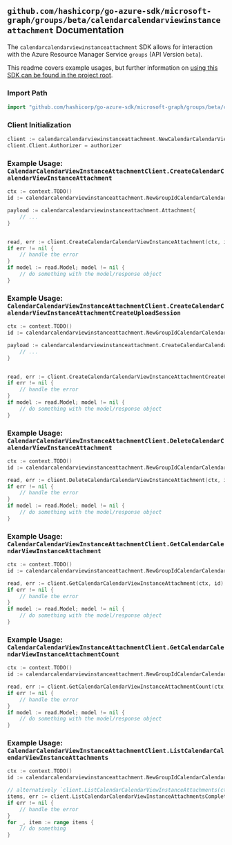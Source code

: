 
## `github.com/hashicorp/go-azure-sdk/microsoft-graph/groups/beta/calendarcalendarviewinstanceattachment` Documentation

The `calendarcalendarviewinstanceattachment` SDK allows for interaction with the Azure Resource Manager Service `groups` (API Version `beta`).

This readme covers example usages, but further information on [using this SDK can be found in the project root](https://github.com/hashicorp/go-azure-sdk/tree/main/docs).

### Import Path

```go
import "github.com/hashicorp/go-azure-sdk/microsoft-graph/groups/beta/calendarcalendarviewinstanceattachment"
```


### Client Initialization

```go
client := calendarcalendarviewinstanceattachment.NewCalendarCalendarViewInstanceAttachmentClientWithBaseURI("https://management.azure.com")
client.Client.Authorizer = authorizer
```


### Example Usage: `CalendarCalendarViewInstanceAttachmentClient.CreateCalendarCalendarViewInstanceAttachment`

```go
ctx := context.TODO()
id := calendarcalendarviewinstanceattachment.NewGroupIdCalendarCalendarViewIdInstanceID("groupIdValue", "eventIdValue", "eventId1Value")

payload := calendarcalendarviewinstanceattachment.Attachment{
	// ...
}


read, err := client.CreateCalendarCalendarViewInstanceAttachment(ctx, id, payload)
if err != nil {
	// handle the error
}
if model := read.Model; model != nil {
	// do something with the model/response object
}
```


### Example Usage: `CalendarCalendarViewInstanceAttachmentClient.CreateCalendarCalendarViewInstanceAttachmentCreateUploadSession`

```go
ctx := context.TODO()
id := calendarcalendarviewinstanceattachment.NewGroupIdCalendarCalendarViewIdInstanceID("groupIdValue", "eventIdValue", "eventId1Value")

payload := calendarcalendarviewinstanceattachment.CreateCalendarCalendarViewInstanceAttachmentCreateUploadSessionRequest{
	// ...
}


read, err := client.CreateCalendarCalendarViewInstanceAttachmentCreateUploadSession(ctx, id, payload)
if err != nil {
	// handle the error
}
if model := read.Model; model != nil {
	// do something with the model/response object
}
```


### Example Usage: `CalendarCalendarViewInstanceAttachmentClient.DeleteCalendarCalendarViewInstanceAttachment`

```go
ctx := context.TODO()
id := calendarcalendarviewinstanceattachment.NewGroupIdCalendarCalendarViewIdInstanceIdAttachmentID("groupIdValue", "eventIdValue", "eventId1Value", "attachmentIdValue")

read, err := client.DeleteCalendarCalendarViewInstanceAttachment(ctx, id)
if err != nil {
	// handle the error
}
if model := read.Model; model != nil {
	// do something with the model/response object
}
```


### Example Usage: `CalendarCalendarViewInstanceAttachmentClient.GetCalendarCalendarViewInstanceAttachment`

```go
ctx := context.TODO()
id := calendarcalendarviewinstanceattachment.NewGroupIdCalendarCalendarViewIdInstanceIdAttachmentID("groupIdValue", "eventIdValue", "eventId1Value", "attachmentIdValue")

read, err := client.GetCalendarCalendarViewInstanceAttachment(ctx, id)
if err != nil {
	// handle the error
}
if model := read.Model; model != nil {
	// do something with the model/response object
}
```


### Example Usage: `CalendarCalendarViewInstanceAttachmentClient.GetCalendarCalendarViewInstanceAttachmentCount`

```go
ctx := context.TODO()
id := calendarcalendarviewinstanceattachment.NewGroupIdCalendarCalendarViewIdInstanceID("groupIdValue", "eventIdValue", "eventId1Value")

read, err := client.GetCalendarCalendarViewInstanceAttachmentCount(ctx, id)
if err != nil {
	// handle the error
}
if model := read.Model; model != nil {
	// do something with the model/response object
}
```


### Example Usage: `CalendarCalendarViewInstanceAttachmentClient.ListCalendarCalendarViewInstanceAttachments`

```go
ctx := context.TODO()
id := calendarcalendarviewinstanceattachment.NewGroupIdCalendarCalendarViewIdInstanceID("groupIdValue", "eventIdValue", "eventId1Value")

// alternatively `client.ListCalendarCalendarViewInstanceAttachments(ctx, id)` can be used to do batched pagination
items, err := client.ListCalendarCalendarViewInstanceAttachmentsComplete(ctx, id)
if err != nil {
	// handle the error
}
for _, item := range items {
	// do something
}
```
